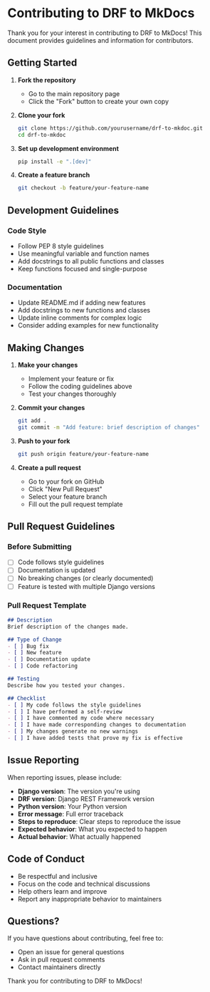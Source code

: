 # Contributing to DRF to MkDocs

Thank you for your interest in contributing to DRF to MkDocs! This document provides guidelines and information for contributors.

## Getting Started

1. **Fork the repository**
   - Go to the main repository page
   - Click the "Fork" button to create your own copy

2. **Clone your fork**
   ```bash
   git clone https://github.com/yourusername/drf-to-mkdoc.git
   cd drf-to-mkdoc
   ```

3. **Set up development environment**
   ```bash
   pip install -e ".[dev]"
   ```

4. **Create a feature branch**
   ```bash
   git checkout -b feature/your-feature-name
   ```

## Development Guidelines

### Code Style

- Follow PEP 8 style guidelines
- Use meaningful variable and function names
- Add docstrings to all public functions and classes
- Keep functions focused and single-purpose

### Documentation

- Update README.md if adding new features
- Add docstrings to new functions and classes
- Update inline comments for complex logic
- Consider adding examples for new functionality

## Making Changes

1. **Make your changes**
   - Implement your feature or fix
   - Follow the coding guidelines above
   - Test your changes thoroughly

2. **Commit your changes**
   ```bash
   git add .
   git commit -m "Add feature: brief description of changes"
   ```

3. **Push to your fork**
   ```bash
   git push origin feature/your-feature-name
   ```

4. **Create a pull request**
   - Go to your fork on GitHub
   - Click "New Pull Request"
   - Select your feature branch
   - Fill out the pull request template

## Pull Request Guidelines

### Before Submitting

- [ ] Code follows style guidelines
- [ ] Documentation is updated
- [ ] No breaking changes (or clearly documented)
- [ ] Feature is tested with multiple Django versions

### Pull Request Template

```markdown
## Description
Brief description of the changes made.

## Type of Change
- [ ] Bug fix
- [ ] New feature
- [ ] Documentation update
- [ ] Code refactoring

## Testing
Describe how you tested your changes.

## Checklist
- [ ] My code follows the style guidelines
- [ ] I have performed a self-review
- [ ] I have commented my code where necessary
- [ ] I have made corresponding changes to documentation
- [ ] My changes generate no new warnings
- [ ] I have added tests that prove my fix is effective
```

## Issue Reporting

When reporting issues, please include:

- **Django version**: The version you're using
- **DRF version**: Django REST Framework version
- **Python version**: Your Python version
- **Error message**: Full error traceback
- **Steps to reproduce**: Clear steps to reproduce the issue
- **Expected behavior**: What you expected to happen
- **Actual behavior**: What actually happened

## Code of Conduct

- Be respectful and inclusive
- Focus on the code and technical discussions
- Help others learn and improve
- Report any inappropriate behavior to maintainers

## Questions?

If you have questions about contributing, feel free to:

- Open an issue for general questions
- Ask in pull request comments
- Contact maintainers directly

Thank you for contributing to DRF to MkDocs! 